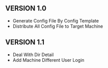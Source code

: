 ## VERSION 1.0
- Generate Config File By Config Template
- Distribute All Config File to Target Machine


## VERSION 1.1
- Deal With Dir Detail
- Add Machine Different User Login

